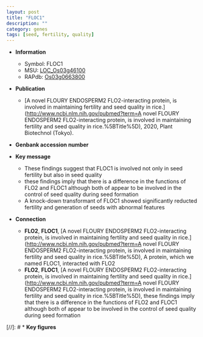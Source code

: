 ```yaml
---
layout: post
title: "FLOC1"
description: ""
category: genes
tags: [seed, fertility, quality]
---
```


* **Information**  
    + Symbol: FLOC1  
    + MSU: [LOC_Os03g46100](http://rice.plantbiology.msu.edu/cgi-bin/ORF_infopage.cgi?orf=LOC_Os03g46100)  
    + RAPdb: [Os03g0663800](http://rapdb.dna.affrc.go.jp/viewer/gbrowse_details/irgsp1?name=Os03g0663800)  

* **Publication**  
    + [A novel FLOURY ENDOSPERM2 FLO2-interacting protein, is involved in maintaining fertility and seed quality in rice.](http://www.ncbi.nlm.nih.gov/pubmed?term=A novel FLOURY ENDOSPERM2 FLO2-interacting protein, is involved in maintaining fertility and seed quality in rice.%5BTitle%5D), 2020, Plant Biotechnol (Tokyo).

* **Genbank accession number**  

* **Key message**  
    + These findings suggest that FLOC1 is involved not only in seed fertility but also in seed quality
    + these findings imply that there is a difference in the functions of FLO2 and FLOC1 although both of appear to be involved in the control of seed quality during seed formation
    + A knock-down transformant of FLOC1 showed significantly reducted fertility and generation of seeds with abnormal features

* **Connection**  
    + __FLO2__, __FLOC1__, [A novel FLOURY ENDOSPERM2 FLO2-interacting protein, is involved in maintaining fertility and seed quality in rice.](http://www.ncbi.nlm.nih.gov/pubmed?term=A novel FLOURY ENDOSPERM2 FLO2-interacting protein, is involved in maintaining fertility and seed quality in rice.%5BTitle%5D),  A protein, which we named FLOC1, interacted with FLO2
    + __FLO2__, __FLOC1__, [A novel FLOURY ENDOSPERM2 FLO2-interacting protein, is involved in maintaining fertility and seed quality in rice.](http://www.ncbi.nlm.nih.gov/pubmed?term=A novel FLOURY ENDOSPERM2 FLO2-interacting protein, is involved in maintaining fertility and seed quality in rice.%5BTitle%5D),  these findings imply that there is a difference in the functions of FLO2 and FLOC1 although both of appear to be involved in the control of seed quality during seed formation

[//]: # * **Key figures**  


